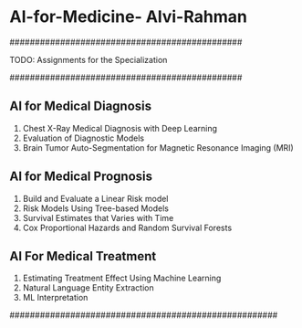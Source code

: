 

# AI-for-Medicine- Alvi-Rahman


##############################################


TODO: Assignments for the Specialization


##############################################


## AI for Medical Diagnosis

1. Chest X-Ray Medical Diagnosis with Deep Learning
2. Evaluation of Diagnostic Models
3. Brain Tumor Auto-Segmentation for Magnetic Resonance Imaging (MRI)

## AI for Medical Prognosis

1. Build and Evaluate a Linear Risk model
2. Risk Models Using Tree-based Models
3. Survival Estimates that Varies with Time
4. Cox Proportional Hazards and Random Survival Forests

## AI For Medical Treatment

1. Estimating Treatment Effect Using Machine Learning
2. Natural Language Entity Extraction
3. ML Interpretation

#####################################################

